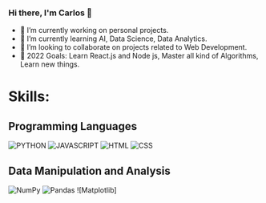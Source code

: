 ### Hi there, I'm Carlos 👋

<!--
**ccortesra/ccortesra** is a ✨ _special_ ✨ repository because its `README.md` (this file) appears on your GitHub profile.

Here are some ideas to get you started:

- 🔭 I’m currently working on ...
- 🌱 I’m currently learning ...
- 👯 I’m looking to collaborate on ...
- 🤔 I’m looking for help with ...
- 💬 Ask me about ...
- 📫 How to reach me: ...
- 😄 Pronouns: ...
- ⚡ Fun fact: ...
-->

- 🔭 I’m currently working on personal projects.
- 🌱 I’m currently learning AI, Data Science, Data Analytics.
- 🚀 I’m looking to collaborate on projects related to Web Development.
- 🎯 2022 Goals: Learn React.js and Node js, Master all kind of Algorithms, Learn new things.


# **Skills:**

## **Programming Languages**

![PYTHON](https://img.shields.io/badge/Python-3776AB?style=for-the-badge&logo=python&logoColor=white)
![JAVASCRIPT](https://img.shields.io/badge/JavaScript-F7DF1E?style=for-the-badge&logo=javascript&logoColor=black)
![HTML]([https://img.shields.io/badge/HTML-239120?style=for-the-badge&logo=html5&logoColor=white](https://img.shields.io/badge/HTML5-E34F26?style=for-the-badge&logo=html5&logoColor=white))
![CSS]([https://img.shields.io/badge/CSS-239120?&style=for-the-badge&logo=css3&logoColor=white](https://img.shields.io/badge/CSS3-1572B6?style=for-the-badge&logo=css3&logoColor=white))

## **Data Manipulation and Analysis**

![NumPy](https://img.shields.io/badge/numpy-%23013243.svg?style=for-the-badge&logo=numpy&logoColor=white)
![Pandas](https://img.shields.io/badge/pandas-%23150458.svg?style=for-the-badge&logo=pandas&logoColor=white)
![Matplotlib]
